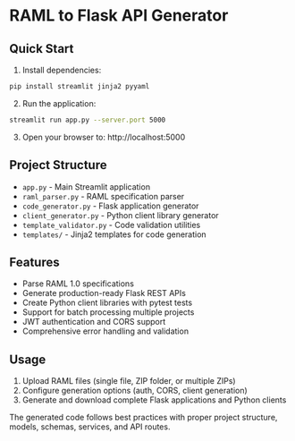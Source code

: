 # RAML to Flask API Generator

## Quick Start

1. Install dependencies:
```bash
pip install streamlit jinja2 pyyaml
```

2. Run the application:
```bash
streamlit run app.py --server.port 5000
```

3. Open your browser to: http://localhost:5000

## Project Structure

- `app.py` - Main Streamlit application
- `raml_parser.py` - RAML specification parser
- `code_generator.py` - Flask application generator  
- `client_generator.py` - Python client library generator
- `template_validator.py` - Code validation utilities
- `templates/` - Jinja2 templates for code generation

## Features

- Parse RAML 1.0 specifications
- Generate production-ready Flask REST APIs
- Create Python client libraries with pytest tests
- Support for batch processing multiple projects
- JWT authentication and CORS support
- Comprehensive error handling and validation

## Usage

1. Upload RAML files (single file, ZIP folder, or multiple ZIPs)
2. Configure generation options (auth, CORS, client generation)
3. Generate and download complete Flask applications and Python clients

The generated code follows best practices with proper project structure, 
models, schemas, services, and API routes.
